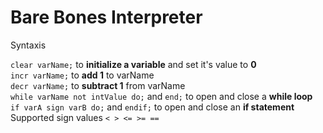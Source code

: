 # Bare Bones Interpreter
Syntaxis

`clear varName;` to __initialize a variable__ and set it's value to __0__ <br>
`incr varName;` to __add 1__ to varName <br>
`decr varName;` to __subtract 1__ from varName <br>
`while varName not intValue do;` and `end;` to open and close a __while loop__ <br>
`if varA sign varB do;` and `endif;` to open and close an __if statement__ <br>
  Supported sign values `< > <= >= ==`
